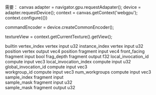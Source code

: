 需要：
canvas
adapter = navigator.gpu.requestAdapater();
device = adapter.requestDevice();
context = canvas.getContext('webgpu');
context.configure({})

commandEncoder = device.createCommonEncoder();

textureView = context.getCurrentTexture().getView();



builtin
vertex_index vertex	input	u32
instance_index	vertex	input	u32
position	vertex	output	vec4<f32>
position	fragment	input	vec4<f32>
front_facing	fragment	input	bool
frag_depth	fragment	output	f32
local_invocation_id	compute	input	vec3<u32>
local_invocation_index	compute	input	u32
global_invocation_id	compute	input	vec3<u32>	 
workgroup_id	compute	input	vec3<u32> 
num_workgroups	compute	input	vec3<u32>	 
sample_index	fragment	input	 
sample_mask	fragment	input	u32	 
sample_mask	fragment	output	u32